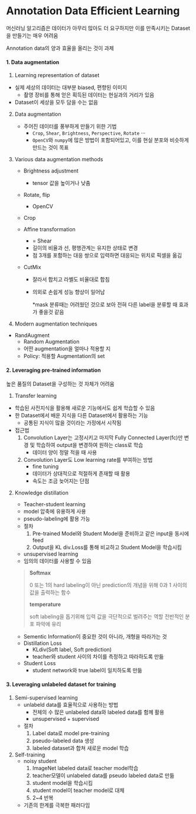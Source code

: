 # Annotation Data Efficient Learning

머신러닝 알고리즘은 데이터가 아무리 많아도 더 요구하지만
이를 만족시키는 Dataset을 만들기는 매우 어려움

Annotation data의 양과 효율을 올리는 것이 과제

#### 1. Data augmentation

1.  Learning representation of dataset

   - 실제 세상의 데이터는 대부분 biased, 편향된 이미지
     - 촬영 장비를 통해 얻은 획득된 데이터는 현실과의 거리가 있음
   - Dataset이 세상을 모두 담을 수는 없음

2. Data augmentation

   - 주어진 데이터를 풍부하게 만들기 위한 기법
     - `Crop`, `Shear`, `Brightness`, `Perspective`, `Rotate` ···
     - `OpenCV`와 `numpy`에 많은 방법이 포함되어있고, 이를 현실 분포와 비슷하게 만드는 것이 목표

3. Various data augmentation methods

   - Brightness adjustment

     - tensor 값을 높이거나 낮춤

   - Rotate, flip

     - OpenCV 

   - Crop

   - Affine transformation

     - = Shear
     - 길이의 비율과 선, 평행관계는 유지한 상태로 변경
     - 점 3개를 포함하는 대응 쌍으로 입력하면 대응되는 위치로 픽셀을 옮김

   - CutMix

     - 잘라서 합치고 라벨도 비율대로 합침

     - 의외로 손쉽게 성능 향상이 일어남

       *mask 분류때는 어려웠던 것으로 보아 전혀 다른 label을 분류할 때 효과가 좋을것 같음

4.  Modern augmentation techniques

   - RandAugment
     - Random Augmentation
     - 어떤 augmentation을 얼마나 적용할 지
     - Policy: 적용할 Augmentation의 set

#### 2. Leveraging pre-trained information

높은 품질의 Dataset을 구성하는 것 자체가 어려움

1.  Transfer learning

   - 학습된 사전지식을 활용해 새로운 기능에서도 쉽게 학습할 수 있음
   - 한 Dataset에서 배운 지식을 다른 Dataset에서 활용하는 기능
     - 공통된 지식이 많을 것이라는 가정에서 시작됨
   - 접근법
     1. Convolution Layer는 고정시키고 마지막 Fully Connected Layer(fc)만 변경 및 학습하여
        output을 변경하여 원하는 class로 학습
        - 데이터 양이 정말 적을 때 사용
     2. Convolution Layer도 Low learning rate를 부여하는 방법
        - fine tuning
        - 데이터가 상대적으로 적절하게 존재할 때 활용
        - 속도는 조금 늦어지는 단점

2. Knowledge distillation

   - Teacher-student learning
   - model 압축에 유용하게 사용
   - pseudo-labeling에 활용 가능
   - 절차
     1. Pre-trained  Model와 Student Model을 준비하고 같은 input을 동시에 feed
     2. Output을 KL div.Loss를 통해 비교하고 Student Model을 학습시킴
   - unsupervised learning
   - 임의의 데이터를 사용할 수 있음

   > **Softmax**
   >
   > 0 또는 1의 hard labeling이 아닌 prediction의 개념을 위해 0과 1 사이의 값을 출력하는 함수
   >
   > **temperature**
   >
   > soft labeling을 돕기위해 입력 값을 극단적으로 벌려주는 역할
   > 전반적인 분포 파악에 유리

   - Sementic Information이 중요한 것이 아니라, 개형을 따라가는 것
   - Distillation Loss
     - KLdiv(Soft label, Soft prediction)
     - teacher와 student 사이의 차이를 측정하고 따라하도록 만듦
   - Student Loss
     - student network와 true label이 일치하도록 만듦

#### 3. Leveraging unlabeled dataset for training

1. Semi-supervised learning
   - unlabeld data를 효율적으로 사용하는 방법
     - 전체의 수 많은 unlabeled data와 labeled data를 함께 활용
     - unsupervised + supervised
   - 절차
     1. Label data로 model pre-training
     2. pseudo-labeled data 생성
     3. labeled dataset과 합쳐 새로운 model 학습
2. Self-training
   - noisy student
     1. ImageNet labeled data로  teacher model학습
     2. teacher모델이 unlabeled data를 pseudo labeled data로 만듦
     3. student model을 학습시킴
     4. student model이 teacher model로 대체
     5. 2~4 반복
   - 기존의 한계를 극복한 패러다임
